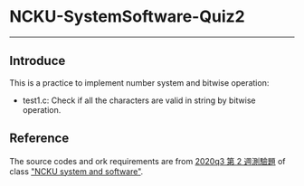 # NCKU-SystemSoftware-Quiz2
---
## Introduce
This is a practice to implement number system and bitwise operation:
* test1.c: Check if all the characters are valid in string by bitwise operation.

## Reference
The source codes and ork requirements are from [2020q3 第 2 週測驗題](https://hackmd.io/@sysprog/2020-quiz2#%E6%B8%AC%E9%A9%97-1) of class ["NCKU system and software"](http://wiki.csie.ncku.edu.tw/sysprog/schedule).
